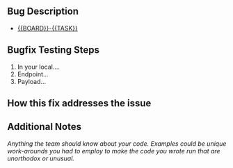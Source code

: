## Bug Description
* [{{BOARD}}-{{TASK}}](https://alluxi.atlassian.net/browse/{{BOARD}}-{{TASK}})

## Bugfix Testing Steps
1. In your local.... 
2. Endpoint...
3. Payload...

## How this fix addresses the issue

## Additional Notes
_Anything the team should know about your code. Examples could be unique work-arounds you had to employ to make the code you wrote run that are unorthodox or unusual._